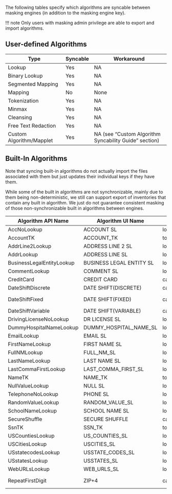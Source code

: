 The following tables specify which algorithms are syncable between
masking engines (in addition to the masking engine key).

!!! note
    Only users with masking admin privilege are able to export and import algorithms.

## User-defined Algorithms

| **Type**                 | **Syncable** | **Workaround**                                        |
| ------------------------ | ------------ | ----------------------------------------------------- |
| Lookup                   | Yes          | NA                                                    |
| Binary Lookup            | Yes          | NA                                                    |
| Segmented Mapping        | Yes          | NA                                                    |
| Mapping                  | No           | None                                                  |
| Tokenization             | Yes          | NA                                                    |
| Minmax                   | Yes          | NA                                                    |
| Cleansing                | Yes          | NA                                                    |
| Free Text Redaction      | Yes          | NA                                                    |
| Custom Algorithm/Mapplet | Yes          | NA (see “Custom Algorithm Syncability Guide” section) |

## Built-In Algorithms

Note that syncing built-in algorithms do not actually import the
files associated with them but just updates their individual keys if they
have them.

While some of the built in algorithms are not synchronizable, mainly due
to them being non-deterministic, we still can support export of
inventories that contain any built in algorithm. We just do not
guarantee consistent masking of those non-synchronizable built in
algorithms between engines.

| **Algorithm API Name**    | **Algorithm UI Name**     | **Type**     | **Syncable** | **Workaround**       |
| ------------------------- | ------------------------- | ------------ | ------------ | -------------------- |
| AccNoLookup               | ACCOUNT SL                | lookup       | Yes          | NA                   |
| AccountTK                 | ACCOUNT\_TK               | tokenization | Yes          | NA                   |
| AddrLine2Lookup           | ADDRESS LINE 2 SL         | lookup       | Yes          | NA                   |
| AddrLookup                | ADDRESS LINE SL           | lookup       | Yes          | NA                   |
| BusinessLegalEntityLookup | BUSINESS LEGAL ENTITY SL  | lookup       | Yes          | NA                   |
| CommentLookup             | COMMENT SL                | lookup       | Yes          | NA                   |
| CreditCard                | CREDIT CARD               | calculated   | No           | None                 |
| DateShiftDiscrete         | DATE SHIFT(DISCRETE)      | calculated   | Yes          | NA                   |
| DateShiftFixed            | DATE SHIFT(FIXED)         | calculated   | No           | Already synchronized |
| DateShiftVariable         | DATE SHIFT(VARIABLE)      | calculated   | No           | None                 |
| DrivingLicenseNoLookup    | DR LICENSE SL             | lookup       | Yes          | NA                   |
| DummyHospitalNameLookup   | DUMMY\_HOSPITAL\_NAME\_SL | lookup       | Yes          | NA                   |
| EmailLookup               | EMAIL SL                  | lookup       | Yes          | NA                   |
| FirstNameLookup           | FIRST NAME SL             | lookup       | Yes          | NA                   |
| FullNMLookup              | FULL\_NM\_SL              | lookup       | Yes          | NA                   |
| LastNameLookup            | LAST NAME SL              | lookup       | Yes          | NA                   |
| LastCommaFirstLookup      | LAST\_COMMA\_FIRST\_SL    | lookup       | Yes          | NA                   |
| NameTK                    | NAME\_TK                  | tokenization | Yes          | NA                   |
| NullValueLookup           | NULL SL                   | lookup       | Yes          | NA                   |
| TelephoneNoLookup         | PHONE SL                  | lookup       | Yes          | NA                   |
| RandomValueLookup         | RANDOM\_VALUE\_SL         | lookup       | Yes          | NA                   |
| SchoolNameLookup          | SCHOOL NAME SL            | lookup       | Yes          | NA                   |
| SecureShuffle             | SECURE SHUFFLE            | calculated   | No           | None                 |
| SsnTK                     | SSN\_TK                   | tokenization | Yes          | NA                   |
| USCountiesLookup          | US\_COUNTIES\_SL          | lookup       | Yes          | NA                   |
| USCitiesLookup            | USCITIES\_SL              | lookup       | Yes          | NA                   |
| USstatecodesLookup        | USSTATE\_CODES\_SL        | lookup       | Yes          | NA                   |
| USstatesLookup            | USSTATES\_SL              | lookup       | Yes          | NA                   |
| WebURLsLookup             | WEB\_URLS\_SL             | lookup       | Yes          | NA                   |
| RepeatFirstDigit          | ZIP+4                     | calculated   | No           | Already synchronized |
